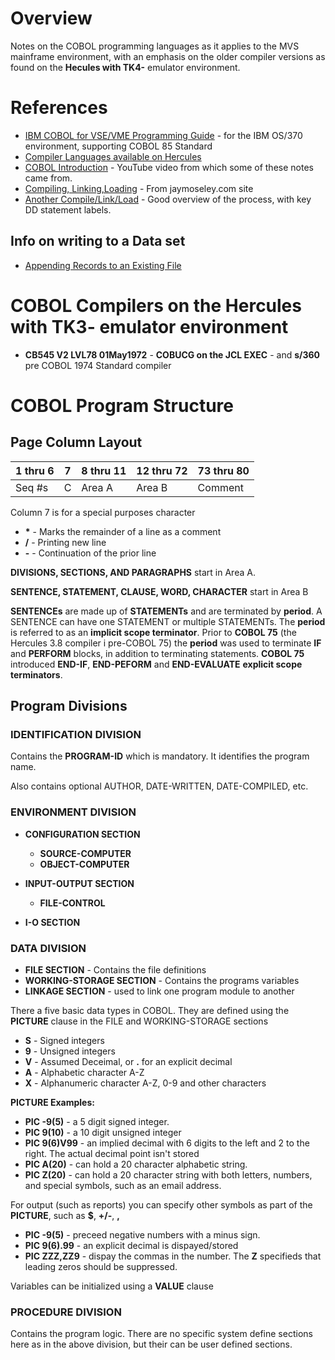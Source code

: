# Overview

Notes on the COBOL programming languages as it applies to the MVS mainframe environment, with an emphasis on the older compiler versions as found on the **Hecules with TK4-** emulator environment.

# References

* [IBM COBOL for VSE/VME Programming Guide](http://publibz.boulder.ibm.com/cgi-bin/bookmgr_OS390/download/IGYVA002.pdf?DT=20041222113748) - for the IBM OS/370 environment, supporting COBOL 85 Standard
* [Compiler Languages available on Hercules](http://www.jaymoseley.com/hercules/compilers/list_of.htm)
* [COBOL Introduction](https://www.youtube.com/watch?v=DTyKHm92oI4) - YouTube video from which some of these notes came from.
* [Compiling, Linking,Loading](http://www.jaymoseley.com/hercules/compiling/how_to.htm#topic1) - From jaymoseley.com site
* [Another Compile/Link/Load](https://www.wisdomjobs.com/e-university/ibm-mainframe-tutorial-464/compile-link-edit-and-run-jcls-13602.html) - Good overview of the process, with key DD statement labels.

## Info on writing to a Data set

* [Appending Records to an Existing File](https://stackoverflow.com/questions/3226843/append-records-to-an-existing-file)

# COBOL Compilers on the **Hercules with TK3-** emulator environment

* **CB545 V2 LVL78 01May1972** - **COBUCG on the JCL EXEC** - and **s/360** pre COBOL 1974 Standard compiler

# COBOL Program Structure

## Page Column Layout

1 thru 6 | 7 | 8 thru 11 | 12 thru 72 | 73 thru 80
---------|---|-----------|------------|-----------
Seq \#s  | C | Area A    | Area B     | Comment

Column 7 is for a special purposes character
* **\*** - Marks the remainder of a line as a comment
* **/** - Printing new line
* **-** - Continuation of the prior line

**DIVISIONS, SECTIONS, AND PARAGRAPHS** start in Area A.

**SENTENCE, STATEMENT, CLAUSE, WORD, CHARACTER** start in Area B

**SENTENCEs** are made up of **STATEMENTs** and are terminated by **period**.  A SENTENCE can have one STATEMENT or multiple STATEMENTs.  The **period** is referred to as an **implicit scope terminator**.  Prior to **COBOL 75** (the Hercules 3.8 compiler i pre-COBOL 75) the **period** was used to terminate **IF** and **PERFORM** blocks, in addition to terminating statements.  **COBOL 75** introduced **END-IF**, **END-PEFORM** and **END-EVALUATE** **explicit scope terminators**. 

## Program Divisions

### IDENTIFICATION DIVISION

Contains the **PROGRAM-ID** which is mandatory.  It identifies the program name.

Also contains optional AUTHOR, DATE-WRITTEN, DATE-COMPILED, etc.

### ENVIRONMENT DIVISION

* **CONFIGURATION SECTION**
  * **SOURCE-COMPUTER**
  * **OBJECT-COMPUTER**

* **INPUT-OUTPUT SECTION**
  * **FILE-CONTROL**
 
* **I-O SECTION**

### DATA DIVISION

* **FILE SECTION** - Contains the file definitions
* **WORKING-STORAGE SECTION** - Contains the programs variables
* **LINKAGE SECTION** - used to link one program module to another

There a five basic data types in COBOL.  They are defined using the **PICTURE** clause in the FILE and WORKING-STORAGE sections
* **S** - Signed integers
* **9** - Unsigned integers
* **V** - Assumed Deceimal, or **.** for an explicit decimal
* **A** - Alphabetic character A-Z
* **X** - Alphanumeric character A-Z, 0-9 and other characters

**PICTURE Examples:**
* **PIC -9(5)** - a 5 digit signed integer.
* **PIC 9(10)** - a 10 digit unsigned integer
* **PIC 9(6)V99** - an implied decimal with 6 digits to the left and 2 to the right.  The actual decimal point isn't stored
* **PIC A(20)** - can hold a 20 character alphabetic string.
* **PIC Z(20)** - can hold a 20 character string with both letters, numbers, and special symbols, such as an email address.

For output (such as reports) you can specify other symbols as part of the **PICTURE**, such as **$**, **+/-**, **,**

* **PIC -9(5)** - preceed negative numbers with a minus sign.
* **PIC 9(6).99** - an explicit decimal is dispayed/stored
* **PIC ZZZ,ZZ9** - dispay the commas in the number.  The **Z** specifieds that leading zeros should be suppressed.

Variables can be initialized using a **VALUE** clause

### PROCEDURE DIVISION

Contains the program logic.  There are no specific system define sections here as in the above division, but their can be user defined sections.

